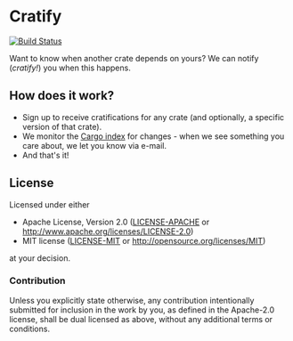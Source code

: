 # Cratify 
[![Build Status](https://travis-ci.org/twilco/cratify.svg?branch=master)](https://travis-ci.org/twilco/cratify)

Want to know when another crate depends on yours?  We can notify (_cratify!_) you when this happens.

## How does it work?

* Sign up to receive cratifications for any crate (and optionally, a specific version of that crate).
* We monitor the [Cargo index](https://github.com/rust-lang/crates.io-index) for changes - when we see something you care about, we let you know via e-mail.
* And that's it!

## License

Licensed under either

- Apache License, Version 2.0 ([LICENSE-APACHE](LICENSE-APACHE) or
  http://www.apache.org/licenses/LICENSE-2.0)
- MIT license ([LICENSE-MIT](LICENSE-MIT) or http://opensource.org/licenses/MIT)

at your decision.

### Contribution

Unless you explicitly state otherwise, any contribution intentionally submitted
for inclusion in the work by you, as defined in the Apache-2.0 license, shall be
dual licensed as above, without any additional terms or conditions.
